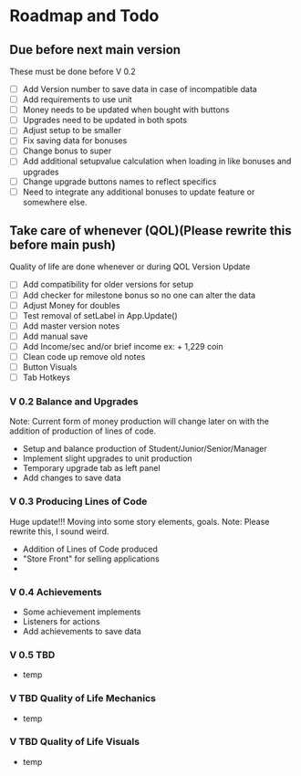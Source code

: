 # Roadmap and Todo

## Due before next main version
These must be done before V 0.2
- [ ] Add Version number to save data in case of incompatible data
- [ ] Add requirements to use unit
- [ ] Money needs to be updated when bought with buttons
- [ ] Upgrades need to be updated in both spots
- [ ] Adjust setup to be smaller
- [ ] Fix saving data for bonuses
- [ ] Change bonus to super
- [ ] Add additional setupvalue calculation when loading in like bonuses and upgrades
- [ ] Change upgrade buttons names to reflect specifics 
- [ ] Need to integrate any additional bonuses to update feature or somewhere else.

## Take care of whenever (QOL)(Please rewrite this before main push)
Quality of life are done whenever or during QOL Version Update
- [ ] Add compatibility for older versions for setup
- [ ] Add checker for milestone bonus so no one can alter the data
- [ ] Adjust Money for doubles
- [ ] Test removal of setLabel in App.Update()
- [ ] Add master version notes
- [ ] Add manual save
- [ ] Add Income/sec and/or brief income ex: + 1,229 coin
- [ ] Clean code up remove old notes
- [ ] Button Visuals
- [ ] Tab Hotkeys

### V 0.2 Balance and Upgrades
Note: Current form of money production will change later on
with the addition of production of lines of code.
- Setup and balance production of Student/Junior/Senior/Manager
- Implement slight upgrades to unit production
- Temporary upgrade tab as left panel
- Add changes to save data

### V 0.3 Producing Lines of Code
Huge update!!! Moving into some story elements, goals. Note: Please rewrite this, I sound weird.
- Addition of Lines of Code produced
- "Store Front" for selling applications
- 

### V 0.4 Achievements
- Some achievement implements 
- Listeners for actions
- Add achievements to save data

### V 0.5 TBD
- temp

### V TBD Quality of Life Mechanics
- temp

### V TBD Quality of Life Visuals
- temp
